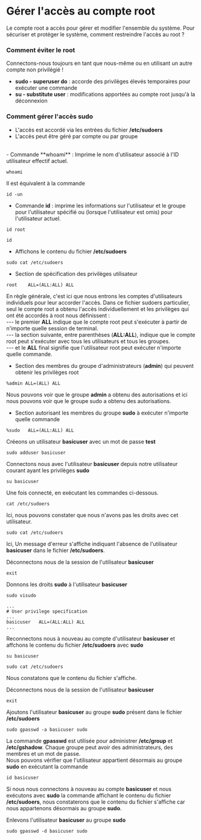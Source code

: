 # Gérer l'accès au compte root

Le compte root a accès pour gérer et modifier l'ensemble du système. Pour sécuriser et protéger le système, comment restreindre l'accès au root ?

### Comment éviter le root

Connectons-nous toujours en tant que nous-même ou en utilisant un autre compte non privilégié !
- **sudo - superuser do** : accorde des privilèges élevés temporaires pour exécuter une commande
- **su - substitute user** : modifications apportées au compte root jusqu'à la déconnexion

### Comment gérer l'accès sudo

- L'accès est accordé via les entrées du fichier **/etc/sudoers**
- L'accès peut être géré par compte ou par groupe
<br>
- Commande **whoami** : Imprime le nom d'utilisateur associé à l'ID utilisateur effectif actuel.

```
whoami
```

Il est équivalent à la commande

```
id -un
```

- Commande **id** : imprime les informations sur l'utilisateur et le groupe pour l'utilisateur spécifié ou (lorsque l'utilisateur est omis) pour l'utilisateur actuel.

```
id root
```

```
id
```

- Affichons le contenu du fichier **/etc/sudoers**

```
sudo cat /etc/sudoers
```

- Section de spécification des privilèges utilisateur

```
root	ALL=(ALL:ALL) ALL
```

En règle générale, c'est ici que nous entrons les comptes d'utilisateurs individuels pour leur accorder l'accès. Dans ce fichier sudoers particulier, seul le compte root a obtenu l'accès individuellement et les privilèges qui ont été accordés à root nous définissent : <br>
--- le premier **ALL** indique que le compte root peut s'exécuter à partir de n'importe quelle session de terminal. <br>
--- la section suivante, entre parenthèses (**ALL:ALL**), indique que le compte root peut s'exécuter avec tous les utilisateurs et tous les groupes. <br>
--- et le **ALL** final signifie que l'utilisateur root peut exécuter n'importe quelle commande.

- Section des membres du groupe d'administrateurs (**admin**) qui peuvent obtenir les privilèges root

```
%admin ALL=(ALL) ALL
```

Nous pouvons voir que le groupe **admin** a obtenu des autorisations et ici nous pouvons voir que le groupe sudo a obtenu des autorisations.

- Section autorisant les membres du groupe **sudo** à exécuter n'importe quelle commande

```
%sudo	ALL=(ALL:ALL) ALL
```

Créeons un utilisateur **basicuser** avec un mot de passe **test**

```
sudo adduser basicuser
```

Connectons nous avec l'utilisateur **basicuser** depuis notre utilisateur courant ayant les privilèges **sudo**

```
su basicuser
```

Une fois connecté, en exécutant les commandes ci-dessous.

```
cat /etc/sudoers
```

Ici, nous pouvons constater que nous n'avons pas les droits avec cet utilisateur.

```
sudo cat /etc/sudoers
```

Ici, Un message d'erreur s'affiche indiquant l'absence de l'utilisateur **basicuser** dans le fichier **/etc/sudoers**.
<br>

Déconnectons nous de la session de l'utilisateur **basicuser**

```
exit
```

Donnons les droits **sudo** à l'utilisateur **basicuser**

```
sudo visudo
```

```
...
# User privilege specification
...
basicuser   ALL=(ALL:ALL) ALL
...
```

Reconnectons nous à nouveau au compte d'utilisateur **basicuser** et affchons le contenu du fichier **/etc/sudoers** avec **sudo**

```
su basicuser
```

```
sudo cat /etc/sudoers
```

Nous constatons que le contenu du fichier s'affiche.
<br>

Déconnectons nous de la session de l'utilisateur **basicuser**

```
exit
```

Ajoutons l'utilisateur **basicuser** au groupe **sudo** présent dans le fichier **/etc/sudoers**

```
sudo gpasswd -a basicuser sudo
```

La commande **gpasswd** est utilisée pour administrer **/etc/group** et **/etc/gshadow**. Chaque groupe peut avoir des administrateurs, des membres et un mot de passe. <br>
Nous pouvons vérifier que l'utilisateur appartient désormais au groupe **sudo** en exécutant la commande

```
id basicuser
```

Si nous nous connectons à nouveau au compte **basicuser** et nous exécutons avec **sudo** la commande affichant le contenu du fichier **/etc/sudoers**, nous constaterons que le contenu du fichier s'affiche car nous appartenons désormais au groupe **sudo**.
<br>

Enlevons l'utilisateur **basicuser** au groupe **sudo**

```
sudo gpasswd -d basicuser sudo
```

